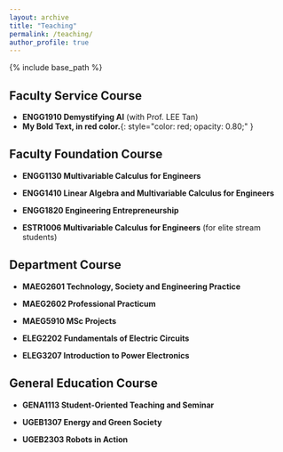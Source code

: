 ```yaml
---
layout: archive
title: "Teaching"
permalink: /teaching/
author_profile: true
---
```


{% include base_path %}

Faculty Service Course
----------------------

* **ENGG1910 Demystifying AI** (with Prof. LEE Tan) 
* **My Bold Text, in red color.**{: style="color: red; opacity: 0.80;" }

Faculty Foundation Course
----------------------

* **ENGG1130 Multivariable Calculus for Engineers** 

* **ENGG1410 Linear Algebra and Multivariable Calculus for Engineers** 

* **ENGG1820 Engineering Entrepreneurship** 

* **ESTR1006 Multivariable Calculus for Engineers** (for elite stream students)

Department Course
-----------------

* **MAEG2601 Technology, Society and Engineering Practice** 

* **MAEG2602 Professional Practicum** 

* **MAEG5910 MSc Projects** 

* **ELEG2202 Fundamentals of Electric Circuits**

* **ELEG3207 Introduction to Power Electronics**

General Education Course
------------------------

* **GENA1113 Student-Oriented Teaching and Seminar** 

* **UGEB1307 Energy and Green Society** 

* **UGEB2303 Robots in Action** 


